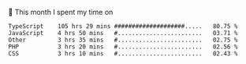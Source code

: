 📅 This month I spent my time on

<!--START_SECTION:waka-->

```text
TypeScript    105 hrs 29 mins ####################.....   80.75 %
JavaScript    4 hrs 50 mins   #........................   03.71 %
Other         3 hrs 35 mins   #........................   02.75 %
PHP           3 hrs 20 mins   #........................   02.56 %
CSS           3 hrs 10 mins   #........................   02.43 %
```

<!--END_SECTION:waka-->
